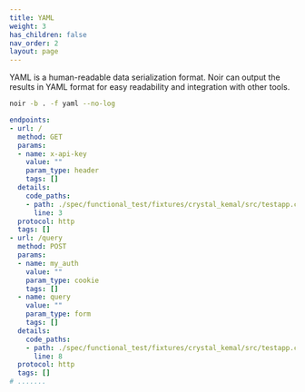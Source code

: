 ```yaml
---
title: YAML
weight: 3
has_children: false
nav_order: 2
layout: page
---
```


YAML is a human-readable data serialization format. Noir can output the results in YAML format for easy readability and integration with other tools.

```bash
noir -b . -f yaml --no-log
```

```yaml
endpoints:
- url: /
  method: GET
  params:
  - name: x-api-key
    value: ""
    param_type: header
    tags: []
  details:
    code_paths:
    - path: ./spec/functional_test/fixtures/crystal_kemal/src/testapp.cr
      line: 3
  protocol: http
  tags: []
- url: /query
  method: POST
  params:
  - name: my_auth
    value: ""
    param_type: cookie
    tags: []
  - name: query
    value: ""
    param_type: form
    tags: []
  details:
    code_paths:
    - path: ./spec/functional_test/fixtures/crystal_kemal/src/testapp.cr
      line: 8
  protocol: http
  tags: []
# .......
```
